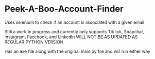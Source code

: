 # Peek-A-Boo-Account-Finder

Uses selenium to check if an account is associated with a given email

Still a work in progress and currently only supports Tik tok, Snapchat, Instagram, Facebook, and LinkedIn
WILL NOT BE AS UPDATED AS REGULAR PYTHON VERSION

Has an exe file along with the original main.py file and will run either way


